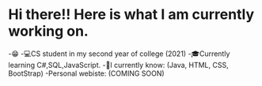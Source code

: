 # Hi there!! Here is what I am currently working on.

-😁
-💻CS student in my second year of college (2021)
-🎓Currently learning C#,SQL,JavaScript.
-🤔I currently know: (Java, HTML, CSS, BootStrap)
-Personal webiste: (COMING SOON)
